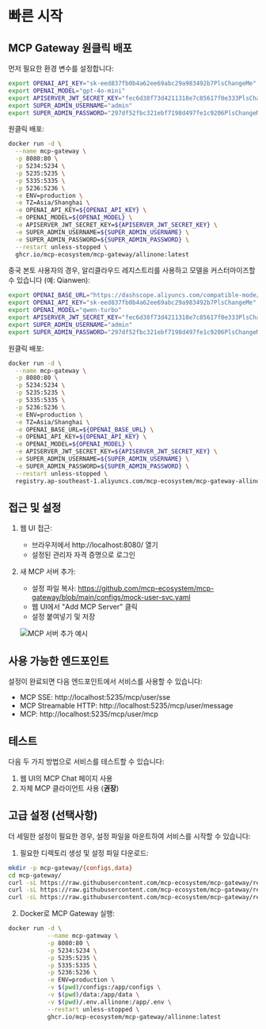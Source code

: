 # 빠른 시작

## MCP Gateway 원클릭 배포

먼저 필요한 환경 변수를 설정합니다:

```bash
export OPENAI_API_KEY="sk-eed837fb0b4a62ee69abc29a983492b7PlsChangeMe"
export OPENAI_MODEL="gpt-4o-mini"
export APISERVER_JWT_SECRET_KEY="fec6d38f73d4211318e7c85617f0e333PlsChangeMe"
export SUPER_ADMIN_USERNAME="admin"
export SUPER_ADMIN_PASSWORD="297df52fbc321ebf7198d497fe1c9206PlsChangeMe"
```

원클릭 배포:

```bash
docker run -d \
  --name mcp-gateway \
  -p 8080:80 \
  -p 5234:5234 \
  -p 5235:5235 \
  -p 5335:5335 \
  -p 5236:5236 \
  -e ENV=production \
  -e TZ=Asia/Shanghai \
  -e OPENAI_API_KEY=${OPENAI_API_KEY} \
  -e OPENAI_MODEL=${OPENAI_MODEL} \
  -e APISERVER_JWT_SECRET_KEY=${APISERVER_JWT_SECRET_KEY} \
  -e SUPER_ADMIN_USERNAME=${SUPER_ADMIN_USERNAME} \
  -e SUPER_ADMIN_PASSWORD=${SUPER_ADMIN_PASSWORD} \
  --restart unless-stopped \
  ghcr.io/mcp-ecosystem/mcp-gateway/allinone:latest
```

중국 본토 사용자의 경우, 알리클라우드 레지스트리를 사용하고 모델을 커스터마이즈할 수 있습니다 (예: Qianwen):

```bash
export OPENAI_BASE_URL="https://dashscope.aliyuncs.com/compatible-mode/v1/"
export OPENAI_API_KEY="sk-eed837fb0b4a62ee69abc29a983492b7PlsChangeMe"
export OPENAI_MODEL="qwen-turbo"
export APISERVER_JWT_SECRET_KEY="fec6d38f73d4211318e7c85617f0e333PlsChangeMe"
export SUPER_ADMIN_USERNAME="admin"
export SUPER_ADMIN_PASSWORD="297df52fbc321ebf7198d497fe1c9206PlsChangeMe"
```

원클릭 배포:

```bash
docker run -d \
  --name mcp-gateway \
  -p 8080:80 \
  -p 5234:5234 \
  -p 5235:5235 \
  -p 5335:5335 \
  -p 5236:5236 \
  -e ENV=production \
  -e TZ=Asia/Shanghai \
  -e OPENAI_BASE_URL=${OPENAI_BASE_URL} \
  -e OPENAI_API_KEY=${OPENAI_API_KEY} \
  -e OPENAI_MODEL=${OPENAI_MODEL} \
  -e APISERVER_JWT_SECRET_KEY=${APISERVER_JWT_SECRET_KEY} \
  -e SUPER_ADMIN_USERNAME=${SUPER_ADMIN_USERNAME} \
  -e SUPER_ADMIN_PASSWORD=${SUPER_ADMIN_PASSWORD} \
  --restart unless-stopped \
  registry.ap-southeast-1.aliyuncs.com/mcp-ecosystem/mcp-gateway-allinone:latest
```

## 접근 및 설정

1. 웹 UI 접근:
   - 브라우저에서 http://localhost:8080/ 열기
   - 설정된 관리자 자격 증명으로 로그인

2. 새 MCP 서버 추가:
   - 설정 파일 복사: https://github.com/mcp-ecosystem/mcp-gateway/blob/main/configs/mock-user-svc.yaml
   - 웹 UI에서 "Add MCP Server" 클릭
   - 설정 붙여넣기 및 저장

   ![MCP 서버 추가 예시](/img/add_mcp_server.png)

## 사용 가능한 엔드포인트

설정이 완료되면 다음 엔드포인트에서 서비스를 사용할 수 있습니다:

- MCP SSE: http://localhost:5235/mcp/user/sse
- MCP Streamable HTTP: http://localhost:5235/mcp/user/message
- MCP: http://localhost:5235/mcp/user/mcp

## 테스트

다음 두 가지 방법으로 서비스를 테스트할 수 있습니다:

1. 웹 UI의 MCP Chat 페이지 사용
2. 자체 MCP 클라이언트 사용 (**권장**)

## 고급 설정 (선택사항)

더 세밀한 설정이 필요한 경우, 설정 파일을 마운트하여 서비스를 시작할 수 있습니다:

1. 필요한 디렉토리 생성 및 설정 파일 다운로드:

```bash
mkdir -p mcp-gateway/{configs,data}
cd mcp-gateway/
curl -sL https://raw.githubusercontent.com/mcp-ecosystem/mcp-gateway/refs/heads/main/configs/apiserver.yaml -o configs/apiserver.yaml
curl -sL https://raw.githubusercontent.com/mcp-ecosystem/mcp-gateway/refs/heads/main/configs/mcp-gateway.yaml -o configs/mcp-gateway.yaml
curl -sL https://raw.githubusercontent.com/mcp-ecosystem/mcp-gateway/refs/heads/main/.env.example -o .env.allinone
```

2. Docker로 MCP Gateway 실행:

```bash
docker run -d \
           --name mcp-gateway \
           -p 8080:80 \
           -p 5234:5234 \
           -p 5235:5235 \
           -p 5335:5335 \
           -p 5236:5236 \
           -e ENV=production \
           -v $(pwd)/configs:/app/configs \
           -v $(pwd)/data:/app/data \
           -v $(pwd)/.env.allinone:/app/.env \
           --restart unless-stopped \
           ghcr.io/mcp-ecosystem/mcp-gateway/allinone:latest
``` 